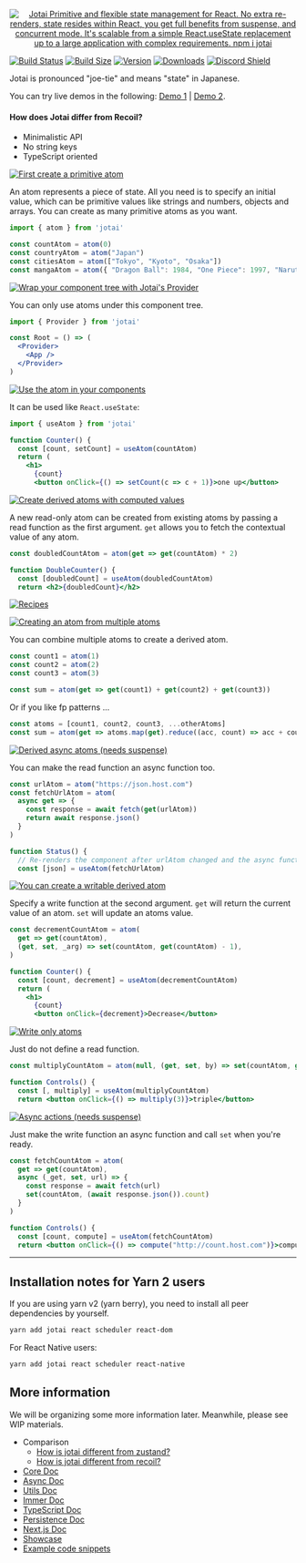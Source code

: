 <p align="center">
  <a id="cover" href="#cover"><img src="img/cover.svg" alt="Jotai Primitive and flexible state management for React.
  No extra re-renders, state resides within React, you get full benefits from suspense, and concurrent mode.
  It's scalable from a simple React.useState replacement up to a large application with complex requirements.
  npm i jotai" /></a>
</p>

[![Build Status](https://img.shields.io/github/workflow/status/react-spring/jotai/Lint?style=flat&colorA=000000&colorB=000000)](https://github.com/react-spring/jotai/actions?query=workflow%3ALint)
[![Build Size](https://img.shields.io/bundlephobia/min/jotai?label=bundle%20size&style=flat&colorA=000000&colorB=000000)](https://bundlephobia.com/result?p=jotai)
[![Version](https://img.shields.io/npm/v/jotai?style=flat&colorA=000000&colorB=000000)](https://www.npmjs.com/package/jotai)
[![Downloads](https://img.shields.io/npm/dt/jotai.svg?style=flat&colorA=000000&colorB=000000)](https://www.npmjs.com/package/jotai)
[![Discord Shield](https://img.shields.io/discord/740090768164651008?style=flat&colorA=000000&colorB=000000&label=discord&logo=discord&logoColor=ffffff)](https://discord.gg/ZZjjNvJ)

Jotai is pronounced "joe-tie" and means "state" in Japanese.

You can try live demos in the following: [Demo 1](https://codesandbox.io/s/jotai-demo-47wvh) | [Demo 2](https://codesandbox.io/s/jotai-demo-forked-x2g5d).

#### How does Jotai differ from Recoil?

* Minimalistic API
* No string keys
* TypeScript oriented

<a id="firstcreateaprimitiveatom" href="#firstcreateaprimitiveatom"><img src="img/doc.01.svg" alt="First create a primitive atom" /></a>

An atom represents a piece of state. All you need is to specify an initial value, which can be primitive values like strings and numbers, objects and arrays. You can create as many primitive atoms as you want.

```jsx
import { atom } from 'jotai'

const countAtom = atom(0)
const countryAtom = atom("Japan")
const citiesAtom = atom(["Tokyo", "Kyoto", "Osaka"])
const mangaAtom = atom({ "Dragon Ball": 1984, "One Piece": 1997, "Naruto": 1999 })
```

<a id="wrapyourcomponenttree" href="#wrapyourcomponenttree"><img src="img/doc.02.svg" alt="Wrap your component tree with Jotai's Provider" /></a>

You can only use atoms under this component tree.

```jsx
import { Provider } from 'jotai'

const Root = () => (
  <Provider>
    <App />
  </Provider>
)
```

<a id="usetheatom" href="#usetheatom"><img src="img/doc.03.svg" alt="Use the atom in your components" /></a>

It can be used like `React.useState`:

```jsx
import { useAtom } from 'jotai'

function Counter() {
  const [count, setCount] = useAtom(countAtom)
  return (
    <h1>
      {count}
      <button onClick={() => setCount(c => c + 1)}>one up</button>
```

<a id="derivedatomswithcomputedvalues" href="#derivedatomswithcomputedvalues"><img src="img/doc.04.svg" alt="Create derived atoms with computed values" /></a>

A new read-only atom can be created from existing atoms by passing a read function as the first argument. `get` allows you to fetch the contextual value of any atom.

```jsx
const doubledCountAtom = atom(get => get(countAtom) * 2)

function DoubleCounter() {
  const [doubledCount] = useAtom(doubledCountAtom)
  return <h2>{doubledCount}</h2>
```

<a id="recipes" href="#recipes"><img src="img/rec.00.svg" alt="Recipes" /></a>

<a id="multipleatoms" href="#multipleatoms"><img src="img/rec.01.svg" alt="Creating an atom from multiple atoms" /></a>

You can combine multiple atoms to create a derived atom.

```jsx
const count1 = atom(1)
const count2 = atom(2)
const count3 = atom(3)

const sum = atom(get => get(count1) + get(count2) + get(count3))
```

Or if you like fp patterns ... 

```jsx
const atoms = [count1, count2, count3, ...otherAtoms]
const sum = atom(get => atoms.map(get).reduce((acc, count) => acc + count))
```

<a id="derivedasyncatoms" href="#derivedasyncatoms"><img src="img/rec.02.svg" alt="Derived async atoms (needs suspense)" /></a>

You can make the read function an async function too.

```jsx
const urlAtom = atom("https://json.host.com")
const fetchUrlAtom = atom(
  async get => {
    const response = await fetch(get(urlAtom))
    return await response.json()
  }
)

function Status() {
  // Re-renders the component after urlAtom changed and the async function above concludes
  const [json] = useAtom(fetchUrlAtom)
```

<a id="writabledrivedatom" href="#writabledrivedatom"><img src="img/rec.03.svg" alt="You can create a writable derived atom" /></a>

Specify a write function at the second argument. `get` will return the current value of an atom. `set` will update an atoms value.

```jsx
const decrementCountAtom = atom(
  get => get(countAtom),
  (get, set, _arg) => set(countAtom, get(countAtom) - 1),
)

function Counter() {
  const [count, decrement] = useAtom(decrementCountAtom)
  return (
    <h1>
      {count}
      <button onClick={decrement}>Decrease</button>
```

<a id="writeonlyatoms" href="#writeonlyatoms"><img src="img/rec.04.svg" alt="Write only atoms" /></a>

Just do not define a read function.

```jsx
const multiplyCountAtom = atom(null, (get, set, by) => set(countAtom, get(countAtom) * by))

function Controls() {
  const [, multiply] = useAtom(multiplyCountAtom)
  return <button onClick={() => multiply(3)}>triple</button>
```

<a id="asyncactions" href="#asyncactions"><img src="img/rec.05.svg" alt="Async actions (needs suspense)" /></a>

Just make the write function an async function and call `set` when you're ready.

```jsx
const fetchCountAtom = atom(
  get => get(countAtom),
  async (_get, set, url) => {
    const response = await fetch(url)
    set(countAtom, (await response.json()).count)
  }
)

function Controls() {
  const [count, compute] = useAtom(fetchCountAtom)
  return <button onClick={() => compute("http://count.host.com")}>compute</button>
```

----

## Installation notes for Yarn 2 users

If you are using yarn v2 (yarn berry), you need to install all peer dependencies by yourself.

```bash
yarn add jotai react scheduler react-dom
```

For React Native users:

```bash
yarn add jotai react scheduler react-native
```

## More information

We will be organizing some more information later. Meanwhile, please see WIP materials.

- Comparison
  - [How is jotai different from zustand?](./docs/comparison.md#how-is-jotai-different-from-zustand)
  - [How is jotai different from recoil?](./docs/comparison.md#how-is-jotai-different-from-recoil)
- [Core Doc](./docs/core.md)
- [Async Doc](./docs/async.md)
- [Utils Doc](./docs/utils.md)
- [Immer Doc](./docs/immer.md)
- [TypeScript Doc](./docs/typescript.md)
- [Persistence Doc](./docs/persistence.md)
- [Next.js Doc](./docs/nextjs.md)
- [Showcase](./docs/showcase.md)
- [Example code snippets](https://github.com/react-spring/jotai/labels/has%20snippet)

